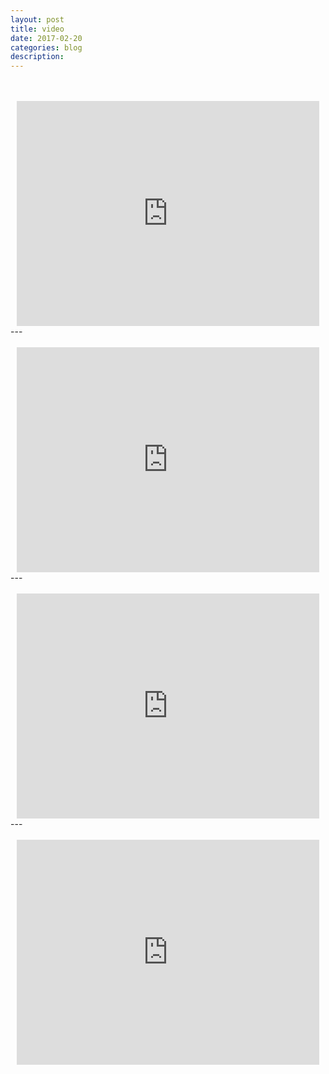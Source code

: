 ```yaml
---
layout: post
title: video
date: 2017-02-20
categories: blog
description: 
---
```

<br>
<br>
<div style="text-align:center;">
<iframe name ="ted" style="width:96%" src="https://embed.ted.com/talks/lang/zh-cn/elora_hardy_magical_houses_made_of_bamboo" width="640" height="360" frameborder="0" scrolling="no" webkitAllowFullScreen mozallowfullscreen allowFullScreen></iframe>
</div>
---
<br>
<br>
<div style="text-align:center;">
<iframe name ="ted" style="width:96%" src="https://embed.ted.com/talks/lang/zh-cn/moshe_safdie_how_to_reinvent_the_apartment_building" width="640" height="360" frameborder="0" scrolling="no" webkitAllowFullScreen mozallowfullscreen allowFullScreen></iframe>
</div>
---
<br>
<br>
<div style="text-align:center;">
<iframe style="width:96%" src="https://embed.ted.com/talks/lang/zh-cn/mitchell_joachim_don_t_build_your_home_grow_it" width="640" height="360" frameborder="0" scrolling="no" webkitAllowFullScreen mozallowfullscreen allowFullScreen></iframe>
</div>
---
<br>
<br>
<div style="text-align:center;">
<iframe style="width:96%" src="https://embed.ted.com/talks/lang/zh-cn/bjarke_ingels_3_warp_speed_architecture_tales" width="640" height="360" frameborder="0" scrolling="no" webkitAllowFullScreen mozallowfullscreen allowFullScreen></iframe>
</div>
